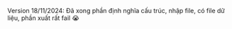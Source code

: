 Version 18/11/2024: Đã xong phần định nghĩa cấu trúc, nhập file, có file dữ liệu, phần xuất rất fail 😭
